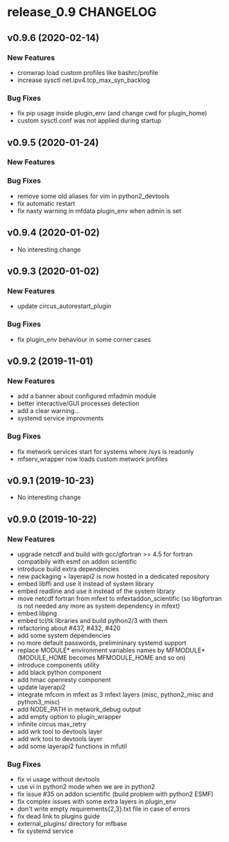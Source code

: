 # release_0.9 CHANGELOG



## v0.9.6 (2020-02-14)

### New Features
- cronwrap load custom profiles like bashrc/profile
- increase sysctl net.ipv4.tcp_max_syn_backlog


### Bug Fixes
- fix pip usage inside plugin_env (and change cwd for plugin_home)
- custom sysctl.conf was not applied during startup





## v0.9.5 (2020-01-24)

### New Features


### Bug Fixes
- remove some old aliases for vim in python2_devtools
- fix automatic restart
- fix nasty warning in mfdata plugin_env when admin is set





## v0.9.4 (2020-01-02)

- No interesting change


## v0.9.3 (2020-01-02)

### New Features
- update circus_autorestart_plugin


### Bug Fixes
- fix plugin_env behaviour in some corner cases





## v0.9.2 (2019-11-01)

### New Features
- add a banner about configured mfadmin module
- better interactive/GUI processes detection
- add a clear warning...
- systemd service improvments


### Bug Fixes
- fix metwork services start for systems where /sys is readonly
- mfserv_wrapper now loads custom metwork profiles





## v0.9.1 (2019-10-23)

- No interesting change


## v0.9.0 (2019-10-22)

### New Features
- upgrade netcdf and build with gcc/gfortran >= 4.5 for fortran compatibily with esmf on addon scientific
- introduce build extra dependencies
- new packaging + layerapi2 is now hosted in a dedicated repository
- embed libffi and use it instead of system library
- embed readline and use it instead of the system library
- move netcdf fortran from mfext to mfextaddon_scientific (so libgfortran is not needed any more as system dependency in mfext)
- embed libpng
- embed tcl/tk libraries and build python2/3 with them
- refactoring about #437, #432, #420
- add some system dependencies
- no more default passwords, prelimininary systemd support
- replace MODULE* environment variables names by MFMODULE* (MODULE_HOME becomes MFMODULE_HOME and so on)
- introduce components utility
- add black python component
- add hmac openresty component
- update layerapi2
- integrate mfcom in mfext as 3 mfext layers (misc, python2_misc and python3_misc)
- add NODE_PATH in metwork_debug output
- add empty option to plugin_wrapper
- infinite circus max_retry
- add wrk tool to devtools layer
- add wrk tool to devtools layer
- add some layerapi2 functions in mfutil


### Bug Fixes
- fix vi usage without devtools
- use vi in python2 mode when we are in python2
- fix issue #35 on addon scientific (build problem with python2 ESMF)
- fix complex issues with some extra layers in plugin_env
- don't write empty requirements{2,3}.txt file in case of errors
- fix dead link to plugins guide
- external_plugins/ directory for mfbase
- fix systemd service





